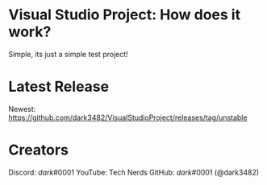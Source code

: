 # Visual Studio Project: How does it work?
Simple, its just a simple test project!
# Latest Release
Newest: https://github.com/dark3482/VisualStudioProject/releases/tag/unstable
# Creators
Discord: _dark_#0001
YouTube: Tech Nerds
GitHub: _dark_#0001 (@dark3482)
